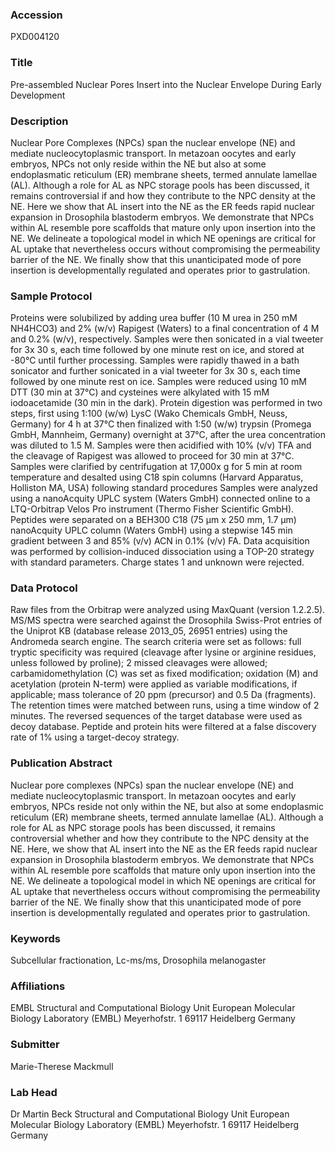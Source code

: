 ### Accession
PXD004120

### Title
Pre-assembled Nuclear Pores Insert into the Nuclear Envelope During Early Development

### Description
Nuclear Pore Complexes (NPCs) span the nuclear envelope (NE) and mediate nucleocytoplasmic transport. In metazoan oocytes and early embryos, NPCs not only reside within the NE but also at some endoplasmatic reticulum (ER) membrane sheets, termed annulate lamellae (AL). Although a role for AL as NPC storage pools has been discussed, it remains controversial if and how they contribute to the NPC density at the NE. Here we show that AL insert into the NE as the ER feeds rapid nuclear expansion in Drosophila blastoderm embryos. We demonstrate that NPCs within AL resemble pore scaffolds that mature only upon insertion into the NE. We delineate a topological model in which NE openings are critical for AL uptake that nevertheless occurs without compromising the permeability barrier of the NE. We finally show that this unanticipated mode of pore insertion is developmentally regulated and operates prior to gastrulation.

### Sample Protocol
Proteins were solubilized by adding urea buffer (10 M urea in 250 mM NH4HCO3) and 2% (w/v) Rapigest (Waters) to a final concentration of 4 M and 0.2% (w/v), respectively. Samples were then sonicated in a vial tweeter for 3x 30 s, each time followed by one minute rest on ice, and stored at -80°C until further processing. Samples were rapidly thawed in a bath sonicator and further sonicated in a vial tweeter for 3x 30 s, each time followed by one minute rest on ice. Samples were reduced using 10 mM DTT (30 min at 37°C) and cysteines were alkylated with 15 mM iodoacetamide (30 min in the dark). Protein digestion was performed in two steps, first using 1:100 (w/w) LysC (Wako Chemicals GmbH, Neuss, Germany) for 4 h at 37°C then finalized with 1:50 (w/w) trypsin (Promega GmbH, Mannheim, Germany) overnight at 37°C, after the urea concentration was diluted to 1.5 M. Samples were then acidified with 10% (v/v) TFA and the cleavage of Rapigest was allowed to proceed for 30 min at 37°C. Samples were clarified by centrifugation at 17,000x g for 5 min at room temperature and desalted using C18 spin columns (Harvard Apparatus, Holliston MA, USA) following standard procedures Samples were analyzed using a nanoAcquity UPLC system (Waters GmbH) connected online to a LTQ-Orbitrap Velos Pro instrument (Thermo Fisher Scientific GmbH). Peptides were separated on a BEH300 C18 (75 µm x 250 mm, 1.7 µm) nanoAcquity UPLC column (Waters GmbH) using a stepwise 145 min gradient between 3 and 85% (v/v) ACN in 0.1% (v/v) FA. Data acquisition was performed by collision-induced dissociation using a TOP-20 strategy with standard parameters. Charge states 1 and unknown were rejected.

### Data Protocol
Raw files from the Orbitrap were analyzed using MaxQuant (version 1.2.2.5). MS/MS spectra were searched against the Drosophila Swiss-Prot entries of the Uniprot KB (database release 2013_05, 26951 entries) using the Andromeda search engine. The search criteria were set as follows: full tryptic specificity was required (cleavage after lysine or arginine residues, unless followed by proline); 2 missed cleavages were allowed; carbamidomethylation (C) was set as fixed modification; oxidation (M) and acetylation (protein N-term) were applied as variable modifications, if applicable; mass tolerance of 20 ppm (precursor) and 0.5 Da (fragments). The retention times were matched between runs, using a time window of 2 minutes. The reversed sequences of the target database were used as decoy database. Peptide and protein hits were filtered at a false discovery rate of 1% using a target-decoy strategy.

### Publication Abstract
Nuclear pore complexes (NPCs) span the nuclear envelope (NE) and mediate nucleocytoplasmic transport. In metazoan oocytes and early embryos, NPCs reside not only within the NE, but also at some endoplasmic reticulum (ER) membrane sheets, termed annulate lamellae (AL). Although a role for AL as NPC storage pools has been discussed, it remains controversial whether and how they contribute to the NPC density at the NE. Here, we show that AL insert into the NE as the ER feeds rapid nuclear expansion in Drosophila blastoderm embryos. We demonstrate that NPCs within AL resemble pore scaffolds that mature only upon insertion into the NE. We delineate a topological model in which NE openings are critical for AL uptake that nevertheless occurs without compromising the permeability barrier of the NE. We finally show that this unanticipated mode of pore insertion is developmentally regulated and operates prior to gastrulation.

### Keywords
Subcellular fractionation, Lc-ms/ms, Drosophila melanogaster

### Affiliations
EMBL
Structural and Computational Biology Unit  European Molecular Biology Laboratory (EMBL) Meyerhofstr. 1  69117 Heidelberg  Germany

### Submitter
Marie-Therese Mackmull

### Lab Head
Dr Martin Beck
Structural and Computational Biology Unit  European Molecular Biology Laboratory (EMBL) Meyerhofstr. 1  69117 Heidelberg  Germany


